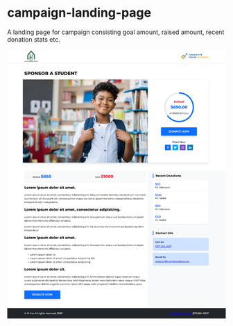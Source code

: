 # campaign-landing-page

A landing page for campaign consisting goal amount, raised amount, recent donation stats etc.


![alt text](https://github.com/rashu-pro/campaign-landing-page/blob/master/assets/images/ss-template-final.png)
